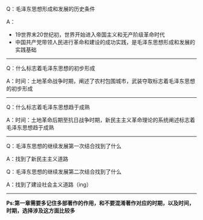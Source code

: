 
Q：毛泽东思想形成和发展的历史条件

A：
* 19世界末20世纪初，世界开始进入帝国主义和无产阶级革命时代
* 中国共产党带领人民进行革命和建设的成功实践，是毛泽东思想形成和发展的实践基础
***
Q：什么标志着毛泽东思想的初步形成

A：时间：土地革命战争时期，阐述了农村包围城市，武装夺取标志着毛泽东思想的初步形成
***
Q：什么标志着毛泽东思想趋于成熟

A：时间：土地革命后期至抗日战争时期，新民主主义革命理论的系统阐述标志着毛泽东思想趋于成熟
***
Q：毛泽东思想的继续发展第一次结合找到了什么

A：找到了新民主主义道路

Q：毛泽东思想的继续发展第二次结合找到了什么

A：找到了建设社会主义道路（ing）
***
**Ps:第一章需要多记住多部著作的作用，和不要混淆著作对应的时期，以及时间，时期，选择涉及这方面比较多**
